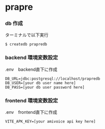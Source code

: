 # prapre

### db 作成
ターミナルで以下実行
```
$ createdb prapredb
```
### backend 環境変数設定
.env　backend直下に作成
```
DB_URL=jdbc:postgresql://localhost/prapredb
DB_USER=[your db user name here]
DB_PASS=[your db user password here]
```

### frontend 環境変数設定
.env　frontend直下に作成
```
VITE_APK_KEY=[your amivoice api key here]
```